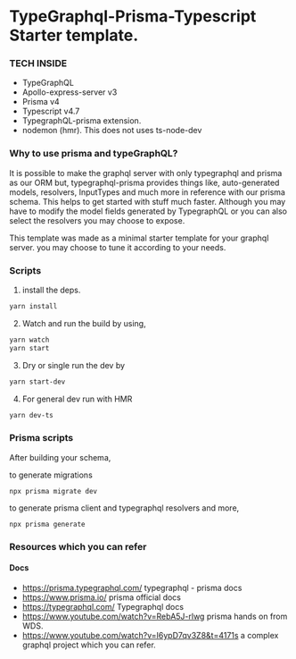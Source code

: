 # TypeGraphql-Prisma-Typescript Starter template.

### TECH INSIDE

- TypeGraphQL
- Apollo-express-server v3
- Prisma v4
- Typescript v4.7
- TypegraphQL-prisma extension.
- nodemon (hmr). This does not uses ts-node-dev

### Why to use prisma and typeGraphQL?

It is possible to make the graphql server with only typegraphql and prisma as our ORM but, typegraphql-prisma provides things like, auto-generated models, resolvers, InputTypes and much more in reference with our prisma schema. This helps to get started with stuff much faster. Although you may have to modify the model fields generated by TypegraphQL or you can also select the resolvers you may choose to expose.

This template was made as a minimal starter template for your graphql server. you may choose to tune it according to your needs.

### Scripts

1. install the deps.

```bash
yarn install
```

2. Watch and run the build by using,

```bash
yarn watch
yarn start
```

3. Dry or single run the dev by

```bash
yarn start-dev
```

4. For general dev run with HMR

```bash
yarn dev-ts
```

### Prisma scripts

After building your schema,

to generate migrations

```
npx prisma migrate dev
```

to generate prisma client and typegraphql resolvers and more,

```
npx prisma generate
```

### Resources which you can refer

#### Docs

- https://prisma.typegraphql.com/ typegraphql - prisma docs
- https://www.prisma.io/ prisma official docs
- https://typegraphql.com/ Typegraphql docs
- https://www.youtube.com/watch?v=RebA5J-rlwg prisma hands on from WDS.
- https://www.youtube.com/watch?v=I6ypD7qv3Z8&t=4171s a complex graphql project which you can refer.
